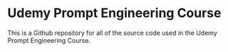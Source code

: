 # Udemy Prompt Engineering Course

This is a Github repository for all of the source code used in the Udemy Prompt Engineering Course.